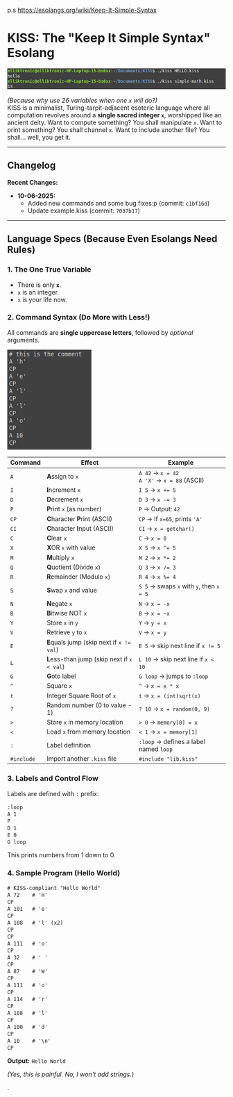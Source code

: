 p.s https://esolangs.org/wiki/Keep-It-Simple-Syntax

# **KISS: The "Keep It Simple Syntax" Esolang** 
![screenshot](https://github.com/elrt/KISS-lang/blob/20c13b8220e37171ba0fded7e8745d203699ad5e/screenshots/2025-06-08_19-08.png)

*(Because why use 26 variables when one `x` will do?)*  
KISS is a minimalist, Turing-tarpit-adjacent esoteric language where all computation revolves around a **single sacred integer `x`**, worshipped like an ancient deity. Want to compute something? You shall manipulate `x`. Want to print something? You shall channel `x`. Want to include another file? You shall... well, you get it.

---
## Changelog

**Recent Changes:**

*   **10-06-2025:**
    *   Added new commands and some bug fixes:p (commit: `c1bf16d`)
    *   Update example.kiss (commit: `7037b17`)
 

---
## **Language Specs (Because Even Esolangs Need Rules)**  

### **1. The One True Variable**  
- There is only **`x`**.  
- `x` is an integer.  
- `x` is your life now.  

### **2. Command Syntax (Do More with Less!)**  
All commands are **single uppercase letters**, followed by *optional* arguments.  

![screenshot](https://github.com/elrt/KISS-lang/blob/b94a79762733243ec9be9a9e00c1bb8128e3115a/screenshots/2025-06-08_19-29.png)

| Command | Effect | Example |
|---------|--------|---------|
| `A` | **A**ssign to `x` | `A 42` → `x = 42` <br> `A 'X'` → `x = 88` (ASCII) |
| `I` | **I**ncrement `x` | `I 5` → `x += 5` |
| `D` | **D**ecrement `x` | `D 3` → `x -= 3` |
| `P` | **P**rint `x` (as number) | `P` → Output: `42` |
| `CP` | **C**haracter **P**rint (ASCII) | `CP` → If `x=65`, prints `'A'` |
| `CI` | **C**haracter **I**nput (ASCII) | `CI` → `x = getchar()` |
| `C` | **C**lear `x` | `C` → `x = 0` |
| `X` | **X**OR `x` with value | `X 5` → `x ^= 5` |
| `M` | **M**ultiply `x` | `M 2` → `x *= 2` |
| `Q` | **Q**uotient (Divide `x`) | `Q 3` → `x /= 3` |
| `R` | **R**emainder (Modulo `x`) | `R 4` → `x %= 4` |
| `S` | **S**wap `x` and value | `S 5` → swaps `x` with `y`, then `x = 5` |
| `N` | **N**egate `x` | `N` → `x = -x` |
| `B` | **B**itwise NOT `x` | `B` → `x = ~x` |
| `Y` | Store `x` in `y` | `Y` → `y = x` |
| `V` | Retrieve `y` to `x` | `V` → `x = y` |
| `E` | **E**quals jump (skip next if `x != val`) | `E 5` → skip next line if `x != 5` |
| `L` | **L**ess-than jump (skip next if `x < val`) | `L 10` → skip next line if `x < 10` |
| `G` | **G**oto label | `G loop` → jumps to `:loop` |
| `^` | Square `x` | `^` → `x = x * x` |
| `t` | Integer Square Root of `x` | `t` → `x = (int)sqrt(x)` |
| `?` | Random number (0 to value - 1) | `? 10` → `x = random(0, 9)` |
| `>` | Store `x` in memory location | `> 0` → `memory[0] = x` |
| `<` | Load `x` from memory location | `< 1` → `x = memory[1]` |
| `:` | Label definition | `:loop` → defines a label named `loop` |
| `#include` | Import another `.kiss` file | `#include "lib.kiss"` |


### **3. Labels and Control Flow**  
Labels are defined with `:` prefix:  
```plaintext
:loop
A 1
P
D 1
E 0
G loop
```
This prints numbers from 1 down to 0.

### **4. Sample Program (Hello World)**  
```plaintext
# KISS-compliant "Hello World"
A 72    # 'H'
CP
A 101   # 'e'
CP
A 108   # 'l' (x2)
CP
CP
A 111   # 'o'
CP
A 32    # ' '
CP
A 87    # 'W'
CP
A 111   # 'o'
CP
A 114   # 'r'
CP
A 108   # 'l'
CP
A 100   # 'd'
CP
A 10    # '\n'
CP
```
**Output:** `Hello World`  

*(Yes, this is painful. No, I won't add strings.)*  


.
